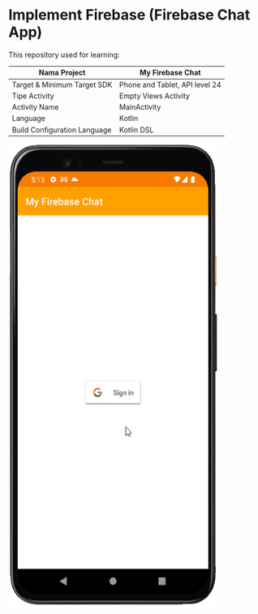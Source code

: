 # Implement Firebase (Firebase Chat App) 

This repository used for learning:

| Nama Project                  | My Firebase Chat               |
|-------------------------------|--------------------------------|
| Target & Minimum Target SDK   | Phone and Tablet, API level 24 |
| Tipe Activity                 | Empty Views Activity           | 
| Activity Name                 | MainActivity                   |
| Language                      | Kotlin                         |
| Build Configuration Language  | Kotlin DSL                     |

<img src="preview_1.gif" alt="Preview 1" width="411" height="914">